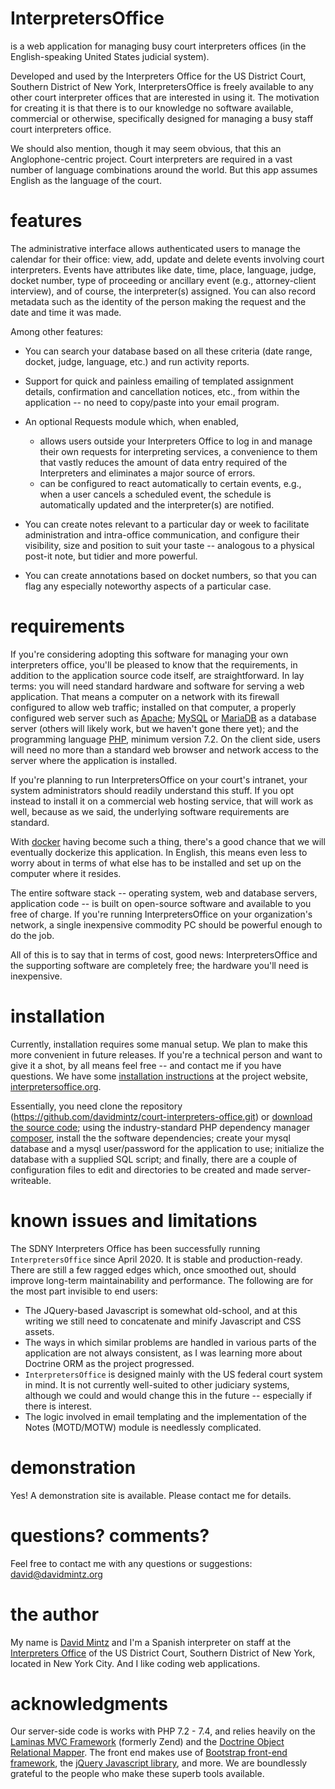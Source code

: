 # InterpretersOffice
is a web application for managing busy court interpreters offices (in the English-speaking United States judicial system).

Developed and used by the Interpreters Office for the US District Court, Southern District of New York, InterpretersOffice
is freely available to any other court interpreter offices that are interested in using it. The motivation for creating it 
is that there is to our knowledge no software available, commercial or otherwise, specifically designed for managing a 
busy staff court interpreters office.

We should also mention, though it may seem obvious, that this an Anglophone-centric project. Court interpreters are required 
in a vast number of language combinations around the world. But this app assumes English as the language of the court.

# features

The administrative interface allows authenticated users to manage the calendar for their office: view, add, update and delete events involving court interpreters. Events have attributes like date, time, place, language, judge, docket number, type of proceeding or ancillary event (e.g., attorney-client interview), and of course, the interpreter(s) assigned. You can also record metadata such as the identity of the person making the request and the date and time it was made.

Among other features:

* You can search your database based on all these criteria (date range, docket, judge, language, etc.) and run activity reports.

* Support for quick and painless emailing of templated assignment details, confirmation and cancellation notices, etc., from within the application -- no need to copy/paste into your email program.

* An optional Requests module which, when enabled,

    * allows users outside your Interpreters Office to log in and manage their own requests for interpreting services, a convenience to them that vastly reduces the amount of data entry required of the Interpreters and eliminates a major source of errors.
    * can be configured to react automatically to certain events, e.g., when a user cancels a scheduled event, the schedule is automatically updated and the interpreter(s) are notified.

* You can create notes relevant to a particular day or week to facilitate administration and intra-office communication, and configure their visibility, size and position to suit your taste -- analogous to a physical post-it note, but tidier and more powerful.

* You can create annotations based on docket numbers, so that you can flag any especially noteworthy aspects of a particular case.

# requirements

If you're considering adopting this software for managing your own interpreters office,
you'll be pleased to know that the requirements, in addition to the application source code
itself, are straightforward. In lay terms: you will need standard
hardware and software for serving a web application. That means a computer on a network with its firewall
configured to allow web traffic; installed on that computer, a properly configured web
server such as [Apache](https://httpd.apache.org/); [MySQL](https://www.mysql.com/) or [MariaDB](https://mariadb.org/) 
as a database server (others will likely work, but we haven't gone there yet); and the programming language
[PHP](http://php.net/), minimum version 7.2. On the client side, users will need no more than a
standard web browser and network access to the server where the application is installed.

If you're planning to run InterpretersOffice on your court's intranet, your system administrators
should readily understand this stuff. If you opt instead to install it on a commercial web hosting
service, that will work as well, because as we said, the underlying software requirements are standard.

With [docker](https://www.docker.com/) having become such a thing, there's a good chance
that we will eventually dockerize this application. In English, this means even less to worry about
in terms of what else has to be installed and set up on the computer where it resides.

The entire software stack -- operating system, web and database servers, application code -- is
built on open-source software and available to you free of charge. If you're running InterpretersOffice
on your organization's network, a single inexpensive commodity PC should be powerful enough to do the job.

All of this is to say that in terms of cost, good news: InterpretersOffice and the supporting software are
completely free; the hardware you'll need is inexpensive.

# installation

Currently, installation requires some manual setup. We plan to make this more convenient in future releases. If you're a technical person 
and want to give it a shot, by all means feel free -- and contact me if you have questions. We have 
some [installation instructions](https://interpretersoffice.org/documentation/setup.html) at the project website, 
[interpretersoffice.org](https://interpretersoffice.org).

Essentially, you need clone the repository (https://github.com/davidmintz/court-interpreters-office.git) or 
[download the source code](https://github.com/davidmintz/court-interpreters-office/releases/latest); using the industry-standard 
PHP dependency manager [composer](https://getcomposer.org), install the the software dependencies; create your mysql database and a mysql user/password 
for the application to use; initialize the database with a supplied SQL script; and finally, there are a couple of configuration files to edit and 
directories to be created and made server-writeable.

# known issues and limitations

The SDNY Interpreters Office has been successfully running `InterpretersOffice` since April 2020. It is stable and production-ready. 
There are still a few ragged edges which, once smoothed out, should improve long-term maintainability and performance. The following 
are for the most part invisible to end users:
* The JQuery-based Javascript is somewhat old-school, and at this writing we still need to concatenate and minify Javascript and CSS assets.  
* The ways in which similar problems are handled in various parts of the application are not always consistent, as I was 
learning more about Doctrine ORM as the project progressed.
*  `InterpretersOffice` is designed mainly with the US federal court system in mind. It is not currently well-suited to other 
judiciary systems, although we could and would change this in the future -- especially if there is interest.
* The logic involved in email templating and the implementation of the Notes (MOTD/MOTW) module is needlessly complicated.


# demonstration

Yes! A demonstration site is available. Please contact me for details.

# questions? comments?

Feel free to contact me with any questions or suggestions: [david@davidmintz.org](mailto:david@davidmintz.org)

# the author

My name is [David Mintz](https://davidmintz.org) and I'm a Spanish interpreter on staff at the [Interpreters Office](https://sdnyinterpreters.org/) of the US District Court, Southern District of New York, located in New York City. And I like coding web applications.

# acknowledgments

Our server-side code is works with PHP 7.2 - 7.4, and relies heavily on the  [Laminas MVC Framework](https://docs.laminas.dev/) (formerly Zend) and the [Doctrine Object Relational Mapper](http://www.doctrine-project.org/projects/orm.html). The  front end makes use of [Bootstrap front-end framework](http://getbootstrap.com/), the [jQuery Javascript library](http://jquery.com/), and more. We are boundlessly grateful to the people who make these superb tools available.
